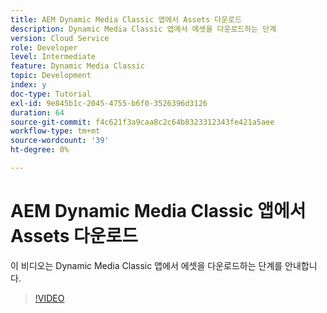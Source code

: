 ```yaml
---
title: AEM Dynamic Media Classic 앱에서 Assets 다운로드
description: Dynamic Media Classic 앱에서 에셋을 다운로드하는 단계
version: Cloud Service
role: Developer
level: Intermediate
feature: Dynamic Media Classic
topic: Development
index: y
doc-type: Tutorial
exl-id: 9e845b1c-2045-4755-b6f0-3526396d3126
duration: 64
source-git-commit: f4c621f3a9caa8c2c64b8323312343fe421a5aee
workflow-type: tm+mt
source-wordcount: '39'
ht-degree: 0%

---
```


# AEM Dynamic Media Classic 앱에서 Assets 다운로드

이 비디오는 Dynamic Media Classic 앱에서 에셋을 다운로드하는 단계를 안내합니다.

>[!VIDEO](https://video.tv.adobe.com/v/335458?quality=12&learn=on)

